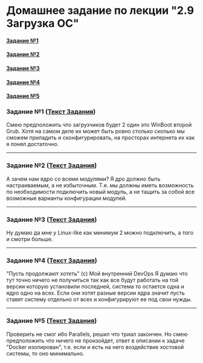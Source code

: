 # Домашнее задание по лекции "2.9 Загрузка ОС"

#### [Задание №1](#задание-1-текст-задания)
#### [Задание №2](#задание-2-текст-задания)
#### [Задание №3](#задание-3-текст-задания)
#### [Задание №4](#задание-4-текст-задания)
#### [Задание №5](#задание-5-текст-задания)

### Задание №1 ([Текст Задания](https://github.com/netology-code/slin-homeworks/blob/slin-7/2-09.md#%D0%B7%D0%B0%D0%B4%D0%B0%D0%BD%D0%B8%D0%B5-1))

Смею предположить что загрузчиков будет 2 один это WinBoot второй Grub. Хотя на самом деле их может быть ровно столько 
сколько мы сможем приладить и сконфигурировать, на просторах интернета их как я понял достаточно.  

---

### Задание №2 ([Текст Задания](https://github.com/netology-code/slin-homeworks/blob/slin-7/2-09.md#%D0%B7%D0%B0%D0%B4%D0%B0%D0%BD%D0%B8%D0%B5-2))

А зачем нам ядро со всеми модулями? Я дро должно быть настраиваемым, а не избыточным. Т.е. мы должны иметь возможность 
по необходимости подключить новый модуль, а не тащить за собой все возможные варианты конфигурации модулей. 

---

### Задание №3 ([Текст Задания](https://github.com/netology-code/slin-homeworks/blob/slin-7/2-09.md#%D0%B7%D0%B0%D0%B4%D0%B0%D0%BD%D0%B8%D0%B5-3))

Ну думаю да мне у Linux-like как минимум 2 можно подключить, а того и смотри больше.

---

### Задание №4 ([Текст Задания](https://github.com/netology-code/slin-homeworks/blob/slin-7/2-09.md#%D0%B7%D0%B0%D0%B4%D0%B0%D0%BD%D0%B8%D0%B5-4))

"Пусть продолжают хотеть" (с) Мой внутренний DevOps
Я думаю что тут точно ничего не получиться так как все будут работать на той версии которую установили последней, система
то остается одна и ядро одно на всех. Если они хотят разные версии ядра значит пусть ставят систему отдельно от всех и 
конфигурируют ее под свои нужды.

---

### Задание №5 ([Текст Задания](https://github.com/netology-code/slin-homeworks/blob/slin-7/2-09.md#%D0%B7%D0%B0%D0%B4%D0%B0%D0%BD%D0%B8%D0%B5-5))

Проверить не смог ибо Parallels, решил что триал закончен. Но смею предположить что ничего не произойдет, ответ в описании
к задаче "Docker изолирован", т.е. если и есть на него воздействие хостовой системы, то оно минимально.